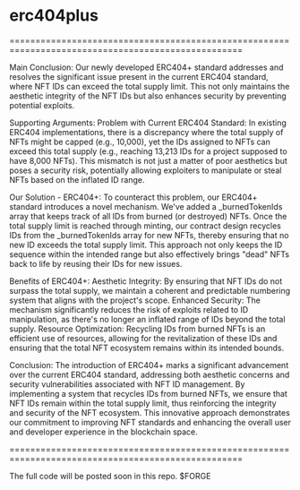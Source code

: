 # erc404plus

===================================================================================================

Main Conclusion: Our newly developed ERC404+ standard addresses and resolves the significant issue present in the current ERC404 standard, where NFT IDs can exceed the total supply limit. This not only maintains the aesthetic integrity of the NFT IDs but also enhances security by preventing potential exploits.

Supporting Arguments: Problem with Current ERC404 Standard: In existing ERC404 implementations, there is a discrepancy where the total supply of NFTs might be capped (e.g., 10,000), yet the IDs assigned to NFTs can exceed this total supply (e.g., reaching 13,213 IDs for a project supposed to have 8,000 NFTs). This mismatch is not just a matter of poor aesthetics but poses a security risk, potentially allowing exploiters to manipulate or steal NFTs based on the inflated ID range.

Our Solution - ERC404+: To counteract this problem, our ERC404+ standard introduces a novel mechanism. We've added a _burnedTokenIds array that keeps track of all IDs from burned (or destroyed) NFTs. Once the total supply limit is reached through minting, our contract design recycles IDs from the _burnedTokenIds array for new NFTs, thereby ensuring that no new ID exceeds the total supply limit. This approach not only keeps the ID sequence within the intended range but also effectively brings "dead" NFTs back to life by reusing their IDs for new issues.

Benefits of ERC404+: Aesthetic Integrity: By ensuring that NFT IDs do not surpass the total supply, we maintain a coherent and predictable numbering system that aligns with the project's scope. Enhanced Security: The mechanism significantly reduces the risk of exploits related to ID manipulation, as there's no longer an inflated range of IDs beyond the total supply. Resource Optimization: Recycling IDs from burned NFTs is an efficient use of resources, allowing for the revitalization of these IDs and ensuring that the total NFT ecosystem remains within its intended bounds.

Conclusion: The introduction of ERC404+ marks a significant advancement over the current ERC404 standard, addressing both aesthetic concerns and security vulnerabilities associated with NFT ID management. By implementing a system that recycles IDs from burned NFTs, we ensure that NFT IDs remain within the total supply limit, thus reinforcing the integrity and security of the NFT ecosystem. This innovative approach demonstrates our commitment to improving NFT standards and enhancing the overall user and developer experience in the blockchain space.

===================================================================================================

The full code will be posted soon in this repo. $FORGE

